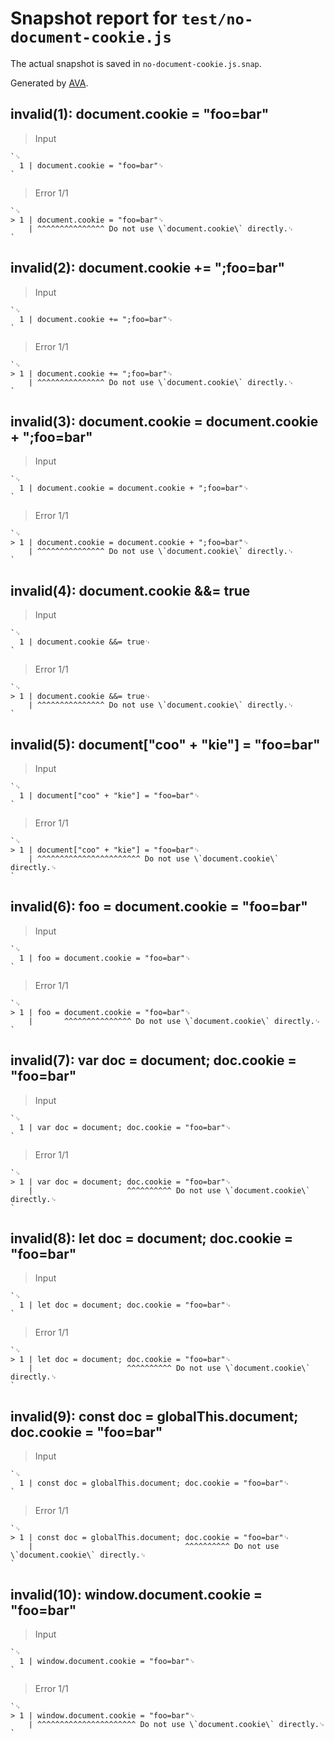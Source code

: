 # Snapshot report for `test/no-document-cookie.js`

The actual snapshot is saved in `no-document-cookie.js.snap`.

Generated by [AVA](https://avajs.dev).

## invalid(1): document.cookie = "foo=bar"

> Input

    `␊
      1 | document.cookie = "foo=bar"␊
    `

> Error 1/1

    `␊
    > 1 | document.cookie = "foo=bar"␊
        | ^^^^^^^^^^^^^^^ Do not use \`document.cookie\` directly.␊
    `

## invalid(2): document.cookie += ";foo=bar"

> Input

    `␊
      1 | document.cookie += ";foo=bar"␊
    `

> Error 1/1

    `␊
    > 1 | document.cookie += ";foo=bar"␊
        | ^^^^^^^^^^^^^^^ Do not use \`document.cookie\` directly.␊
    `

## invalid(3): document.cookie = document.cookie + ";foo=bar"

> Input

    `␊
      1 | document.cookie = document.cookie + ";foo=bar"␊
    `

> Error 1/1

    `␊
    > 1 | document.cookie = document.cookie + ";foo=bar"␊
        | ^^^^^^^^^^^^^^^ Do not use \`document.cookie\` directly.␊
    `

## invalid(4): document.cookie &&= true

> Input

    `␊
      1 | document.cookie &&= true␊
    `

> Error 1/1

    `␊
    > 1 | document.cookie &&= true␊
        | ^^^^^^^^^^^^^^^ Do not use \`document.cookie\` directly.␊
    `

## invalid(5): document["coo" + "kie"] = "foo=bar"

> Input

    `␊
      1 | document["coo" + "kie"] = "foo=bar"␊
    `

> Error 1/1

    `␊
    > 1 | document["coo" + "kie"] = "foo=bar"␊
        | ^^^^^^^^^^^^^^^^^^^^^^^ Do not use \`document.cookie\` directly.␊
    `

## invalid(6): foo = document.cookie = "foo=bar"

> Input

    `␊
      1 | foo = document.cookie = "foo=bar"␊
    `

> Error 1/1

    `␊
    > 1 | foo = document.cookie = "foo=bar"␊
        |       ^^^^^^^^^^^^^^^ Do not use \`document.cookie\` directly.␊
    `

## invalid(7): var doc = document; doc.cookie = "foo=bar"

> Input

    `␊
      1 | var doc = document; doc.cookie = "foo=bar"␊
    `

> Error 1/1

    `␊
    > 1 | var doc = document; doc.cookie = "foo=bar"␊
        |                     ^^^^^^^^^^ Do not use \`document.cookie\` directly.␊
    `

## invalid(8): let doc = document; doc.cookie = "foo=bar"

> Input

    `␊
      1 | let doc = document; doc.cookie = "foo=bar"␊
    `

> Error 1/1

    `␊
    > 1 | let doc = document; doc.cookie = "foo=bar"␊
        |                     ^^^^^^^^^^ Do not use \`document.cookie\` directly.␊
    `

## invalid(9): const doc = globalThis.document; doc.cookie = "foo=bar"

> Input

    `␊
      1 | const doc = globalThis.document; doc.cookie = "foo=bar"␊
    `

> Error 1/1

    `␊
    > 1 | const doc = globalThis.document; doc.cookie = "foo=bar"␊
        |                                  ^^^^^^^^^^ Do not use \`document.cookie\` directly.␊
    `

## invalid(10): window.document.cookie = "foo=bar"

> Input

    `␊
      1 | window.document.cookie = "foo=bar"␊
    `

> Error 1/1

    `␊
    > 1 | window.document.cookie = "foo=bar"␊
        | ^^^^^^^^^^^^^^^^^^^^^^ Do not use \`document.cookie\` directly.␊
    `
